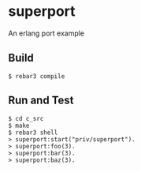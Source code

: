 superport
=====

An erlang port example

Build
-----

    $ rebar3 compile

Run and Test
------------
    $ cd c_src
    $ make
    $ rebar3 shell
    > superport:start("priv/superport").
    > superport:foo(3).
    > superport:bar(3).
    > superport:baz(3).
    
